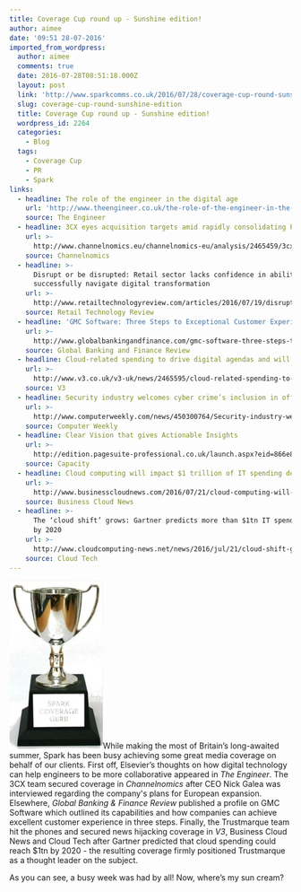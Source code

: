 ```yaml
---
title: Coverage Cup round up - Sunshine edition!
author: aimee
date: '09:51 28-07-2016'
imported_from_wordpress:
  author: aimee
  comments: true
  date: 2016-07-28T08:51:18.000Z
  layout: post
  link: 'http://www.sparkcomms.co.uk/2016/07/28/coverage-cup-round-sunshine-edition/'
  slug: coverage-cup-round-sunshine-edition
  title: Coverage Cup round up - Sunshine edition!
  wordpress_id: 2264
  categories:
    - Blog
  tags:
    - Coverage Cup
    - PR
    - Spark
links:
  - headline: The role of the engineer in the digital age
    url: 'http://www.theengineer.co.uk/the-role-of-the-engineer-in-the-digital-age/'
    source: The Engineer
  - headline: 3CX eyes acquisition targets amid rapidly consolidating PBX market
    url: >-
      http://www.channelnomics.eu/channelnomics-eu/analysis/2465459/3cx-eyes-acquisition-targets-amid-rapidly-consolidating-pbx-market
    source: Channelnomics
  - headline: >-
      Disrupt or be disrupted: Retail sector lacks confidence in ability to
      successfully navigate digital transformation
    url: >-
      http://www.retailtechnologyreview.com/articles/2016/07/19/disrupt-or-be-disrupted-retail-sector-lacks-confidence-in-ability-to-successfully-navigate/
    source: Retail Technology Review
  - headline: 'GMC Software: Three Steps to Exceptional Customer Experience'
    url: >-
      http://www.globalbankingandfinance.com/gmc-software-three-steps-to-exceptional-customer-experience/
    source: Global Banking and Finance Review
  - headline: Cloud-related spending to drive digital agendas and will hit $1tn by 2020
    url: >-
      http://www.v3.co.uk/v3-uk/news/2465595/cloud-related-spending-to-drive-digital-agendas-will-hit-usd1tn-by-2020
    source: V3
  - headline: Security industry welcomes cyber crime’s inclusion in official stats
    url: >-
      http://www.computerweekly.com/news/450300764/Security-industry-welcomes-cyber-crimes-inclusion-in-official-stats
    source: Computer Weekly
  - headline: Clear Vision that gives Actionable Insights
    url: >-
      http://edition.pagesuite-professional.co.uk/launch.aspx?eid=866e8f6b-1ba4-4da3-909a-b3f2a6cd5553&pnum=0
    source: Capacity
  - headline: Cloud computing will impact $1 trillion of IT spending decisions – Gartner
    url: >-
      http://www.businesscloudnews.com/2016/07/21/cloud-computing-will-impact-1-trillion-of-it-spending-decisions-gartner/
    source: Business Cloud News
  - headline: >-
      The ‘cloud shift’ grows: Gartner predicts more than $1tn IT spend affected
      by 2020
    url: >-
      http://www.cloudcomputing-news.net/news/2016/jul/21/cloud-shift-grows-gartner-predicts-more-1tn-it-spend-affected-2020/
    source: Cloud Tech
---
```

![Coverage cup](Coverage-cup-167x300.jpg)While making the most of Britain’s long-awaited summer, Spark has been busy achieving some great media coverage on behalf of our clients. First off, Elsevier’s thoughts on how digital technology can help engineers to be more collaborative appeared in _The Engineer_. The 3CX team secured coverage in _Channelnomics_ after CEO Nick Galea was interviewed regarding the company's plans for European expansion. Elsewhere, _Global Banking & Finance Review_ published a profile on GMC Software which outlined its capabilities and how companies can achieve excellent customer experience in three steps. Finally, the Trustmarque team hit the phones and secured news hijacking coverage in _V3_, Business Cloud News and Cloud Tech after Gartner predicted that cloud spending could reach $1tn by 2020 - the resulting coverage firmly positioned Trustmarque as a thought leader on the subject.

As you can see, a busy week was had by all! Now, where’s my sun cream?
